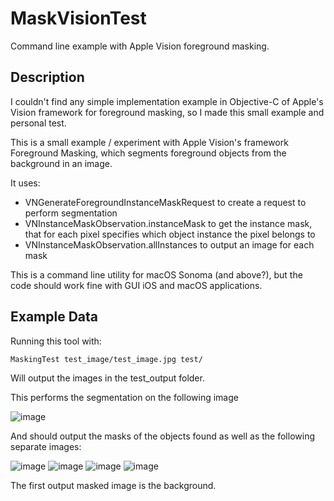 # MaskVisionTest

Command line example with Apple Vision foreground masking.

## Description

I couldn't find any simple implementation example in Objective-C of Apple's Vision framework for foreground masking, so I made this small example and personal test.  

This is a small example / experiment with Apple Vision's framework Foreground Masking, which segments foreground objects from the background in an image.

It uses:

* VNGenerateForegroundInstanceMaskRequest to create a request to perform segmentation
* VNInstanceMaskObservation.instanceMask to get the instance mask, that for each pixel specifies which object instance the pixel belongs to
* VNInstanceMaskObservation.allInstances to output an image for each mask

This is a command line utility for macOS Sonoma (and above?), but the code should work fine with GUI iOS and macOS applications.

## Example Data

Running this tool with: 

    MaskingTest test_image/test_image.jpg test/
    
Will output the images in the test_output folder.

This performs the segmentation on the following image

![image](test_image/test_image.jpg)

And should output the masks of the objects found as well as the following separate images:

![image](test_output/masked_image_0.png)
![image](test_output/masked_image_1.png)
![image](test_output/masked_image_2.png)
![image](test_output/masked_image_3.png)

The first output masked image is the background.